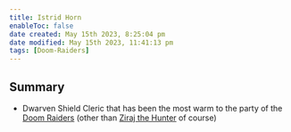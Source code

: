 ```yaml
---
title: Istrid Horn
enableToc: false
date created: May 15th 2023, 8:25:04 pm
date modified: May 15th 2023, 11:41:13 pm
tags: [Doom-Raiders]
---
```

## Summary
- Dwarven Shield Cleric that has been the most warm to the party of the [Doom Raiders](../Factions/Doom%20Raiders.md) (other than [Ziraj the Hunter](Ziraj%20the%20Hunter.md) of course)
